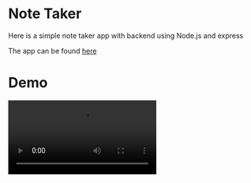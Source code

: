 # Note Taker

Here is a simple note taker app with backend using Node.js and express

The app can be found [here](https://polar-badlands-27067.herokuapp.com/)

# Demo

![Demo gif](https://i.imgur.com/sthkcfh.mp4)
